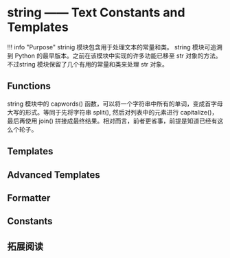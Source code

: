 # string —— Text Constants and Templates

!!! info "Purpose"
    strinig 模块包含用于处理文本的常量和类。
    string 模块可追溯到 Python 的最早版本。之前在该模块中实现的许多功能已移至 str 对象的方法。不过string 模块保留了几个有用的常量和类来处理 str 对象。

## Functions

string 模块中的 capwords() 函数，可以将一个字符串中所有的单词，变成首字母大写的形式。等同于先将字符串 split(), 然后对列表中的元素进行 capitalize()，最后再使用 join() 拼接成最终结果。相对而言，前者更省事，前提是知道已经有这么个轮子。


## Templates

## Advanced Templates

## Formatter

## Constants

## 拓展阅读

